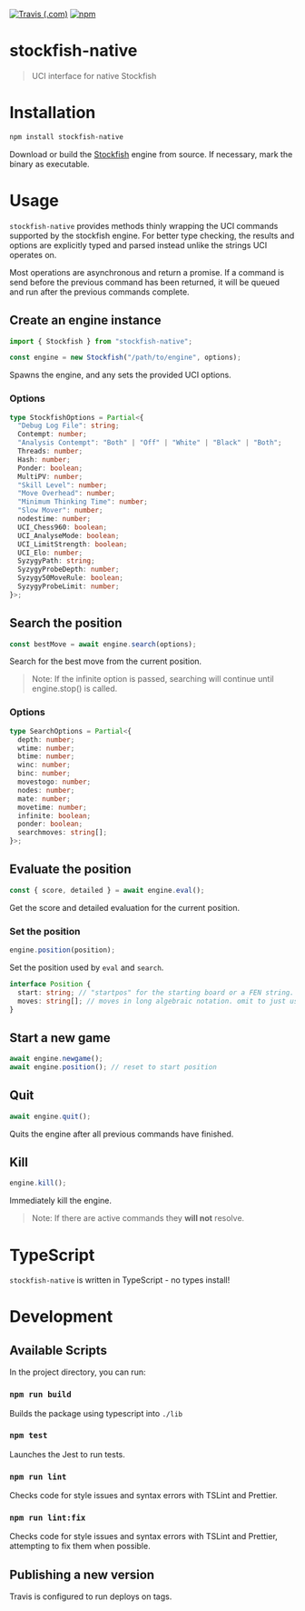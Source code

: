 [![Travis (.com)](https://img.shields.io/travis/com/elviswolcott/stockfish-native?logo=travis)](https://travis-ci.com/elviswolcott/stockfish-native)
[![npm](https://img.shields.io/npm/v/stockfish-native?label=stockfish-native&logo=npm)](https://www.npmjs.com/package/stockfish-native)
# stockfish-native

> UCI interface for native Stockfish

# Installation

```bash
npm install stockfish-native
```

Download or build the [Stockfish](https://stockfishchess.org/download/) engine from source.
If necessary, mark the binary as executable.

# Usage

`stockfish-native` provides methods thinly wrapping the UCI commands supported by the stockfish engine.
For better type checking, the results and options are explicitly typed and parsed instead unlike the strings UCI operates on.

Most operations are asynchronous and return a promise. If a command is send before the previous command has been returned, it will be queued and run after the previous commands complete.

## Create an engine instance

```ts
import { Stockfish } from "stockfish-native";

const engine = new Stockfish("/path/to/engine", options);
```

Spawns the engine, and any sets the provided UCI options.

### Options

```ts
type StockfishOptions = Partial<{
  "Debug Log File": string;
  Contempt: number;
  "Analysis Contempt": "Both" | "Off" | "White" | "Black" | "Both";
  Threads: number;
  Hash: number;
  Ponder: boolean;
  MultiPV: number;
  "Skill Level": number;
  "Move Overhead": number;
  "Minimum Thinking Time": number;
  "Slow Mover": number;
  nodestime: number;
  UCI_Chess960: boolean;
  UCI_AnalyseMode: boolean;
  UCI_LimitStrength: boolean;
  UCI_Elo: number;
  SyzygyPath: string;
  SyzygyProbeDepth: number;
  Syzygy50MoveRule: boolean;
  SyzygyProbeLimit: number;
}>;
```

## Search the position

```ts
const bestMove = await engine.search(options);
```

Search for the best move from the current position.

> Note: If the infinite option is passed, searching will continue until engine.stop() is called.

### Options

```ts
type SearchOptions = Partial<{
  depth: number;
  wtime: number;
  btime: number;
  winc: number;
  binc: number;
  movestogo: number;
  nodes: number;
  mate: number;
  movetime: number;
  infinite: boolean;
  ponder: boolean;
  searchmoves: string[];
}>;
```

## Evaluate the position

```ts
const { score, detailed } = await engine.eval();
```

Get the score and detailed evaluation for the current position.

### Set the position

```ts
engine.position(position);
```

Set the position used by `eval` and `search`.

```ts
interface Position {
  start: string; // "startpos" for the starting board or a FEN string. default: "startpos"
  moves: string[]; // moves in long algebraic notation. omit to just use the start position
}
```

## Start a new game

```ts
await engine.newgame();
await engine.position(); // reset to start position
```

## Quit

```ts
await engine.quit();
```

Quits the engine after all previous commands have finished.

## Kill

```ts
engine.kill();
```

Immediately kill the engine.

> Note: If there are active commands they **will not** resolve.

# TypeScript

`stockfish-native` is written in TypeScript - no types install!

# Development

## Available Scripts

In the project directory, you can run:

### `npm run build`

Builds the package using typescript into `./lib`

### `npm test`

Launches the Jest to run tests.

### `npm run lint`

Checks code for style issues and syntax errors with TSLint and Prettier.

### `npm run lint:fix`

Checks code for style issues and syntax errors with TSLint and Prettier, attempting to fix them when possible.

## Publishing a new version

Travis is configured to run deploys on tags.
